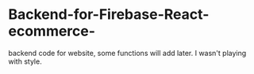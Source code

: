 # Backend-for-Firebase-React-ecommerce-
backend code for website, some functions will add later. I wasn't playing with style.
